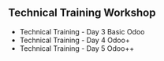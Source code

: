 Technical Training Workshop
------------------
* Technical Training - Day 3 Basic Odoo
* Technical Training - Day 4 Odoo+
* Technical Training - Day 5 Odoo++
